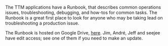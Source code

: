 The TTM applications have a Runbook, that describes common operations issues, troubleshooting, debugging, and how-tos for common tasks. The Runbook is a great first place to look for anyone who may be taking lead on troubleshooting a production issue.

The Runbook is hosted on Google Drive, [here](https://docs.google.com/a/thinkthroughmath.com/document/d/1U1uQ-AJYMA_SiLBN8fcY3660qKt2eYFpCNwhk9DDvfA/edit?usp=sharing). Jim, André, Jeff and seejee have edit access; see one of them if you need to make an update.
